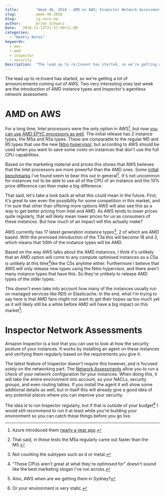```yaml
---
title:        "Week 46, 2018 - AMD on AWS; Inspector Network Assessments"
slug:         week-46-2018
blog:         ig.nore.me  
author:       Arjen Schwarz  
Date:   2018-11-13T21:37:49+11:00
categories:   
  - "Weekly Notes"
keywords:
  - aws
  - amd
  - inspector
  - security
Description:  "The lead up to re:Invent has started, so we're getting a lot of announcements coming out of AWS. Two very interesting ones last week are the introduction of AMD instance types and Inspector's agentless network assessment."
---
```


The lead up to re:Invent has started, so we're getting a lot of announcements coming out of AWS. Two very interesting ones last week are the introduction of AMD instance types and Inspector's agentless network assessment.

# AMD on AWS

For a long time, Intel processors were the only option in AWS[^1], but now [you can use AMD EPYC processors as well](https://aws.amazon.com/about-aws/whats-new/2018/11/introducing_amazon_ec2_instances_featuring_amd_epyc_processors/). The initial release has 2 instance types, the M5a and R5a types. These are comparable to the regular M5 and R5 types that use the new [Nitro hypervisor](/weekly-notes/week-46-2017/), but according to AWS should be used when you want to save some costs on instances that don't use the full CPU capabilities.

Based on the marketing material and prices this shows that AWS believes that the Intel processors are more powerful than the AMD ones. Some [initial benchmarks](https://www.phoronix.com/scan.php?page=article&item=amazon-ec2-m5a&num=1) I've found seem to bear this out in general[^2]. It's not uncommon for instances not to be able to use all of the CPU of an instance and the 10% price difference can then make a big difference.

That said, let's take a look back at what this could mean in the future. First, it's great to see even the possibility for some competition in this market, and I'm sure that other than offering more options AWS will also see this as a way to get better pricing from Intel and AMD. As AWS tends to lower prices quite regularly, that will likely mean lower prices for us as consumers of these instances. But how much of an impact will this actually make?

AWS currently has 17 latest generation instance types[^3], 2 of which are AMD based. With the promised introduction of the T3a this will become 18 and 3, which means that 1/6th of the instance types will be AMD. 

Based on the way AWS talks about the AMD instances, I think it's unlikely that an AMD option will come to any compute optimised instances so a C5a is unlikely at this time[^4]like the C5s anytime either. Furthermore I believe that AWS will only release new types using the Nitro hypervisor, and there aren't many instance types that have this. So they're unlikely to release AMD types of the older types.

This doesn't even take into account how many of the instances usually run on managed services like RDS or Elasticache. In the end, what I'm trying to say here is that AMD fans might not want to get their hopes up too much yet as it will likely still be a while before AMD will have a big impact on this market[^5].

# Inspector Network Assessments

Amazon Inspector is a tool that you can use to look at how the security posture of your instances. It works by installing an agent on these instances and verifying them regularly based on the requirements you give it. 

The latest feature of Inspector doesn't require this however, and is focused solely on the networking part. The [Network Assessments](https://aws.amazon.com/about-aws/whats-new/2018/11/amazon-inspector-launches-agentless-network-assessments/) allow you to run a check of your network configuration for your instances. When doing this, it will take the entire environment into account, so your NACLs, security groups, and even routing tables. If you install the agent it will show some additional details as well, but in itself this will already give a good idea of any potential places where you can improve your security.

The idea is to run Inspector regularly, but if that is outside of your budget[^6] I would still recommend to run it at least while you're building your environment so you can catch these things before you go live.

[^1]:	Azure introduced them [nearly a year ago](https://azure.microsoft.com/en-au/blog/announcing-the-lv2-series-vms-powered-by-the-amd-epyc-processor/).

[^2]:	That said, in these tests the M5a regularly came out faster than the M5.

[^3]:	Not counting the subtypes such as d or metal.

[^4]:	"These CPUs aren't great at what they're optimised for" doesn't sound like the best marketing slogan I've run across.

[^5]:	Also, AWS when are we getting them in Sydney?

[^6]:	Or your environment is very static.